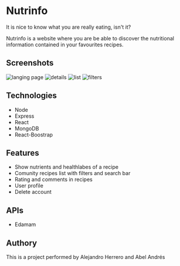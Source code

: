 # Nutrinfo
It is nice to know what you are really eating, isn't it? 

Nutrinfo is a website where you are be able to discover the nutritional information contained in your favourites recipes.

## Screenshots
![langing page](https://res.cloudinary.com/abel-av/image/upload/v1616110391/nutrinfo/nutrinfo_landing_rqrta7.png)
![details](https://res.cloudinary.com/abel-av/image/upload/v1616114148/nutrinfo/nutrinfo_details5_a73n7g.png)
![list](https://res.cloudinary.com/abel-av/image/upload/v1616114243/nutrinfo/nutrinfo_list3_e7rc7l.png)
![filters](https://res.cloudinary.com/abel-av/image/upload/v1616110391/nutrinfo/nutrinfo_filters_mcao9s.png)


## Technologies
* Node
* Express
* React
* MongoDB
* React-Boostrap

## Features
* Show nutrients and healthlabes of a recipe
* Comunity recipes list with filters and search bar
* Rating and comments in recipes
* User profile
* Delete account

## APIs
* Edamam

## Authory
This is a project performed by Alejandro Herrero and Abel Andrés

